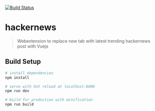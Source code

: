[![Build Status](https://travis-ci.org/web-ext-labs/add-on.svg?branch=master)](https://travis-ci.org/web-ext-labs/add-on)

# hackernews

> Webextension to replace new tab with latest trending hackernews post with Vuejs

## Build Setup

``` bash
# install dependencies
npm install

# serve with hot reload at localhost:8080
npm run dev

# build for production with minification
npm run build
```


